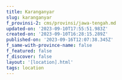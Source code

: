 ```yaml
---
title: Karanganyar
slug: karanganyar
f_provinsi-2: cms/provinsi/jawa-tengah.md
updated-on: '2023-09-10T17:55:51.983Z'
created-on: '2023-09-10T16:28:15.289Z'
published-on: '2023-09-16T12:07:38.345Z'
f_same-with-province-name: false
f_featured: false
f_discover: false
layout: '[location].html'
tags: location
---
```



